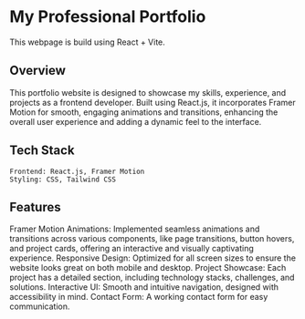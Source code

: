 # My Professional Portfolio

This webpage is build using React + Vite.

## Overview

This portfolio website is designed to showcase my skills, experience, and projects as a frontend developer. Built using React.js, it incorporates Framer Motion for smooth, engaging animations and transitions, enhancing the overall user experience and adding a dynamic feel to the interface.

## Tech Stack

    Frontend: React.js, Framer Motion
    Styling: CSS, Tailwind CSS

## Features

Framer Motion Animations: Implemented seamless animations and transitions across various components, like page transitions, button hovers, and project cards, offering an interactive and visually captivating experience.
Responsive Design: Optimized for all screen sizes to ensure the website looks great on both mobile and desktop.
Project Showcase: Each project has a detailed section, including technology stacks, challenges, and solutions.
Interactive UI: Smooth and intuitive navigation, designed with accessibility in mind.
Contact Form: A working contact form for easy communication.
